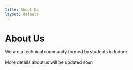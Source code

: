```yaml
---
title: About Us
layout: default
---
```

<h1 class="has-text-centered">About Us</h1>
<p class="has-text-centered">We are a technical community formed by students in Indore. <br /> <br />
More details about us will be updated soon</p>
